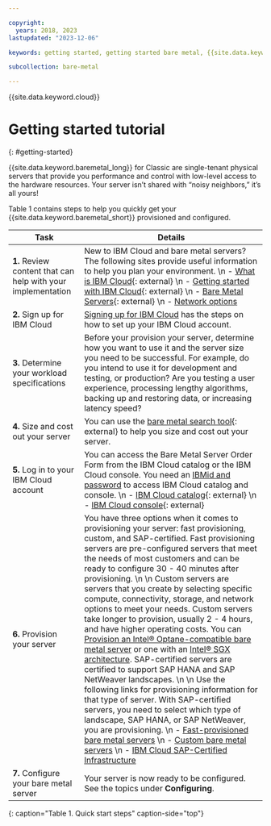 ```yaml
---

copyright:
  years: 2018, 2023
lastupdated: "2023-12-06"

keywords: getting started, getting started bare metal, {{site.data.keyword.cloud}}, {{site.data.keyword.cloud_notm}}, bare metal

subcollection: bare-metal

---
```


{{site.data.keyword.cloud}}

# Getting started tutorial
{: #getting-started}

{{site.data.keyword.baremetal_long}} for Classic are single-tenant physical servers that provide you performance and control with low-level access to the hardware resources. Your server isn’t shared with “noisy neighbors,” it’s all yours!

Table 1 contains steps to help you quickly get your {{site.data.keyword.baremetal_short}} provisioned and configured.

| Task | Details |
|------|------|
| **1.** Review content that can help with your implementation | New to IBM Cloud and bare metal servers? The following sites provide useful information to help you plan your environment.  \n - [What is IBM Cloud](https://www.ibm.com/cloud){: external}  \n - [Getting started with IBM Cloud](https://ibm.com/cloud/get-started){: external}  \n - [Bare Metal Servers](https://www.ibm.com/cloud/bare-metal-servers){: external}  \n - [Network options](/docs/bare-metal?topic=bare-metal-network-options) |
| **2.** Sign up for IBM Cloud | [Signing up for IBM Cloud](/docs/account?topic=account-signup#signing-up-for-ibm-cloud) has the steps on how to set up your IBM Cloud account. |
| **3.** Determine your workload specifications | Before your provision your server, determine how you want to use it and the server size you need to be successful. For example, do you intend to use it for development and testing, or production? Are you testing a user experience, processing lengthy algorithms, backing up and restoring data, or increasing latency speed? |
| **4.** Size and cost out your server | You can use the [bare metal search tool](https://cloud.ibm.com/gen1/infrastructure/provision/bm){: external} to help you size and cost out your server. |
| **5.** Log in to your IBM Cloud account | You can access the Bare Metal Server Order Form from the IBM Cloud catalog or the IBM Cloud console. You need an [IBMid and password](/docs/account?topic=account-account-getting-started#getting-started) to access IBM Cloud catalog and console.  \n - [IBM Cloud catalog](https://cloud.ibm.com/catalog){: external}  \n - [IBM Cloud console](https://cloud.ibm.com/){: external}
| **6.** Provision your server | You have three options when it comes to provisioning your server: fast provisioning, custom, and SAP-certified. Fast provisioning servers are pre-configured servers that meet the needs of most customers and can be ready to configure 30 - 40 minutes after provisioning.  \n  \n Custom servers are servers that you create by selecting specific compute, connectivity, storage, and network options to meet your needs. Custom servers take longer to provision, usually 2 - 4 hours, and have higher operating costs. You can [Provision an Intel&reg; Optane-compatible bare metal server](/docs/bare-metal?topic=bare-metal-bm-provision-optane-server) or one with an [Intel&reg; SGX architecture](/docs/bare-metal?topic=bare-metal-bm-server-provision-sgx). SAP-certified servers are certified to support SAP HANA and SAP NetWeaver landscapes.  \n  \n Use the following links for provisioning information for that type of server. With SAP-certified servers, you need to select which type of landscape, SAP HANA, or SAP NetWeaver, you are provisioning.  \n - [Fast-provisioned bare metal servers](/docs/bare-metal?topic=bare-metal-bm-select-popular-servers)  \n - [Custom bare metal servers](/docs/bare-metal?topic=bare-metal-ordering-baremetal-server)  \n - [IBM Cloud SAP-Certified Infrastructure](/docs/bare-metal?topic=bare-metal-sap-cert-infrastructure) |
| **7.** Configure your bare metal server | Your server is now ready to be configured. See the topics under **Configuring**. |
{: caption="Table 1. Quick start steps" caption-side="top"}
  

